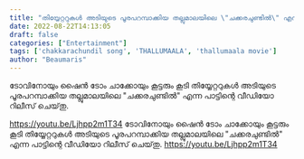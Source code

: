 ```yaml
---
title: "തിയ്യേറ്ററുകൾ അടിയുടെ പൂരപറമ്പാക്കിയ തല്ലുമാലയിലെ \"ചക്കരചുണ്ടിൽ\" എന്ന പാട്ടിന്റെ വീഡിയോ റിലീസ് ചെയ്‌തു"
date: 2022-08-22T14:13:05
draft: false
categories: ["Entertainment"]
tags: ['chakkarachundil song', 'THALLUMAALA', 'thallumaala movie']
author: "Beaumaris"
---
```


ടോവിനോയും ഷൈൻ ടോം ചാക്കോയും കൂട്ടരും കൂടി തിയ്യേറ്ററുകൾ അടിയുടെ പൂരപറമ്പാക്കിയ തല്ലുമാലയിലെ "ചക്കരചുണ്ടിൽ" എന്ന പാട്ടിന്റെ വീഡിയോ റിലീസ് ചെയ്‌തു.

https://youtu.be/Ljhpp2m1T34
ടോവിനോയും ഷൈൻ ടോം ചാക്കോയും കൂട്ടരും കൂടി തിയ്യേറ്ററുകൾ അടിയുടെ പൂരപറമ്പാക്കിയ തല്ലുമാലയിലെ "ചക്കരചുണ്ടിൽ" എന്ന പാട്ടിന്റെ വീഡിയോ റിലീസ് ചെയ്‌തു. https://youtu.be/Ljhpp2m1T34

